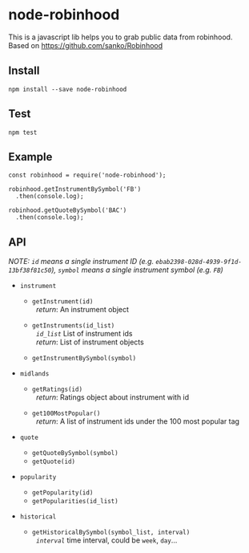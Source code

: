 # node-robinhood
This is a javascript lib helps you to grab public data from robinhood.      
Based on https://github.com/sanko/Robinhood

## Install
`npm install --save node-robinhood`

## Test
`npm test`

## Example
```
const robinhood = require('node-robinhood');

robinhood.getInstrumentBySymbol('FB')
  .then(console.log);
  
robinhood.getQuoteBySymbol('BAC')
  .then(console.log);
```

## API    

*NOTE: `id` means a single instrument ID (e.g. `ebab2398-028d-4939-9f1d-13bf38f81c50`), 
`symbol` means a single instrument symbol (e.g. `FB`)*

- `instrument`
  - `getInstrument(id)`           
      &nbsp;&nbsp;*return*: An instrument object
    
  - `getInstruments(id_list)`            
      &nbsp;&nbsp;*`id_list`* List of instrument ids          
      &nbsp;&nbsp;*return*: List of instrument objects

  - `getInstrumentBySymbol(symbol)`

- `midlands`
  - `getRatings(id)`           
      &nbsp;&nbsp;*return*: Ratings object about instrument with id

  - `get100MostPopular()`             
      &nbsp;&nbsp;*return*: A list of instrument ids under the 100 most popular tag

- `quote`
  - `getQuoteBySymbol(symbol)`
  - `getQuote(id)`

- `popularity`
  - `getPopularity(id)`
  - `getPopularities(id_list)`

- `historical`
  - `getHistoricalBySymbol(symbol_list, interval)`           
    &nbsp;&nbsp;*`interval`* time interval, could be `week`, `day`...
